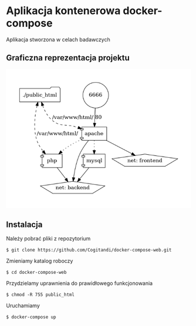 # Aplikacja kontenerowa docker-compose

Aplikacja stworzona w celach badawczych 

## Graficzna reprezentacja projektu

<img src="https://github.com/Cogitandi/docker-compose-web/blob/main/docker-compose.png">

## Instalacja

Należy pobrać pliki z repozytorium
```
$ git clone https://github.com/Cogitandi/docker-compose-web.git
```
Zmieniamy katalog roboczy
```
$ cd docker-compose-web
```
Przydzielamy uprawnienia do prawidłowego funkcjonowania
```
$ chmod -R 755 public_html
```
Uruchamiamy
```
$ docker-compose up
```

